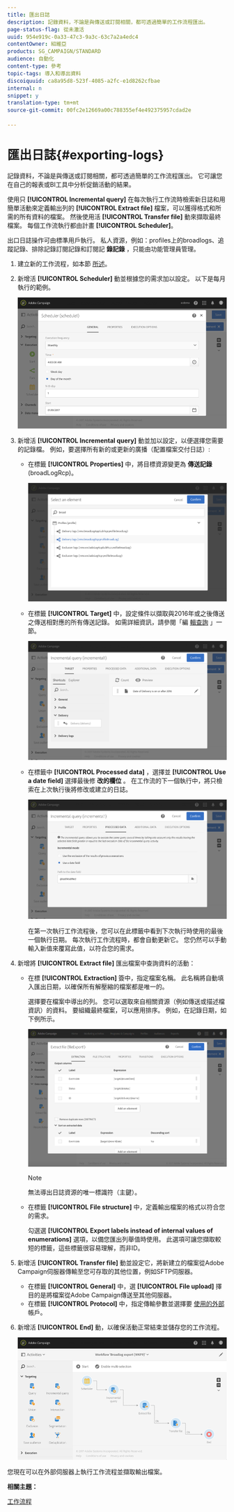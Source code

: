 ```yaml
---
title: 匯出日誌
description: 記錄資料，不論是與傳送或訂閱相關，都可透過簡單的工作流程匯出。
page-status-flag: 從未激活
uuid: 954e919c-0a33-47c3-9a3c-63c7a2a4edc4
contentOwner: 紹維亞
products: SG_CAMPAIGN/STANDARD
audience: 自動化
content-type: 參考
topic-tags: 導入和導出資料
discoiquuid: ca8a95d8-523f-4085-a2fc-e1d8262cfbae
internal: n
snippet: y
translation-type: tm+mt
source-git-commit: 00fc2e12669a00c788355ef4e492375957cdad2e

---
```



# 匯出日誌{#exporting-logs}

記錄資料，不論是與傳送或訂閱相關，都可透過簡單的工作流程匯出。 它可讓您在自己的報表或BI工具中分析促銷活動的結果。

使用只 **[!UICONTROL Incremental query]** 在每次執行工作流時檢索新日誌和用簡單活動來定義輸出列的 **[!UICONTROL Extract file]** 檔案，可以獲得格式和所需的所有資料的檔案。 然後使用活 **[!UICONTROL Transfer file]** 動來擷取最終檔案。 每個工作流執行都由計畫 **[!UICONTROL Scheduler]**。

出口日誌操作可由標準用戶執行。 私人資源，例如：profiles上的broadlogs、追蹤記錄、排除記錄訂閱記錄和訂閱記 **錄記錄** ，只能由功能管理員管理。

1. 建立新的工作流程，如本節 [所述](../../automating/using/building-a-workflow.md#creating-a-workflow)。
1. 新增活 **[!UICONTROL Scheduler]** 動並根據您的需求加以設定。 以下是每月執行的範例。

   ![](assets/export_logs_scheduler.png)

1. 新增活 **[!UICONTROL Incremental query]** 動並加以設定，以便選擇您需要的記錄檔。 例如，要選擇所有新的或更新的廣播（配置檔案交付日誌）:

   * 在標籤 **[!UICONTROL Properties]** 中，將目標資源變更為 **傳送記錄** (broadLogRcp)。

      ![](assets/export_logs_query_properties.png)

   * 在標籤 **[!UICONTROL Target]** 中，設定條件以擷取與2016年或之後傳送之傳送相對應的所有傳送記錄。 如需詳細資訊，請參閱「編 [輯查詢](../../automating/using/editing-queries.md#creating-queries) 」一節。

      ![](assets/export_logs_query_target.png)

   * 在標籤中 **[!UICONTROL Processed data]** ，選擇並 **[!UICONTROL Use a date field]** 選擇最後修 **改的欄位** 。 在工作流的下一個執行中，將只檢索在上次執行後將修改或建立的日誌。

      ![](assets/export_logs_query_processeddata.png)

      在第一次執行工作流程後，您可以在此標籤中看到下次執行時使用的最後一個執行日期。 每次執行工作流程時，都會自動更新它。 您仍然可以手動輸入新值來覆寫此值，以符合您的需求。

1. 新增將 **[!UICONTROL Extract file]** 匯出檔案中查詢資料的活動：

   * 在標 **[!UICONTROL Extraction]** 簽中，指定檔案名稱。 此名稱將自動填入匯出日期，以確保所有解壓縮的檔案都是唯一的。

      選擇要在檔案中導出的列。 您可以選取來自相關資源（例如傳送或描述檔資訊）的資料。 要組織最終檔案，可以應用排序。 例如，在記錄日期，如下例所示。

      ![](assets/export_logs_extractfile_extraction.png)

      >[!NOTE]
      >
      >無法導出日誌資源的唯一標識符（主鍵）。

   * 在標籤 **[!UICONTROL File structure]** 中，定義輸出檔案的格式以符合您的需求。

      勾選選 **[!UICONTROL Export labels instead of internal values of enumerations]** 選項，以備您匯出列舉值時使用。 此選項可讓您擷取較短的標籤，這些標籤很容易理解，而非ID。

1. 新增活 **[!UICONTROL Transfer file]** 動並設定它，將新建立的檔案從Adobe Campaign伺服器傳輸至您可存取的其他位置，例如SFTP伺服器。

   * 在標籤 **[!UICONTROL General]** 中，選 **[!UICONTROL File upload]** 擇目的是將檔案從Adobe Campaign傳送至其他伺服器。
   * 在標籤 **[!UICONTROL Protocol]** 中，指定傳輸參數並選擇要 [使用的外部](../../administration/using/external-accounts.md#creating-an-external-account) 帳戶。

1. 新增活 **[!UICONTROL End]** 動，以確保活動正常結束並儲存您的工作流程。

   ![](assets/export_logs_example_workflow.png)

您現在可以在外部伺服器上執行工作流程並擷取輸出檔案。

**相關主題：**

[工作流程](../../automating/using/discovering-workflows.md)
